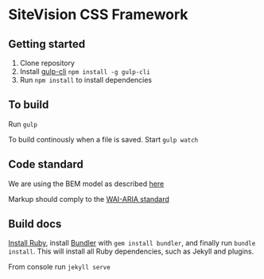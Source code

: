 # SiteVision CSS Framework #

## Getting started ##
1. Clone repository
2. Install [gulp-cli](http://gulpjs.com/) `npm install -g gulp-cli`
3. Run `npm install` to install dependencies

## To build ##
Run `gulp`

To build continously when a file is saved. Start `gulp watch`

## Code standard ##
We are using the BEM model as described [here](https://css-tricks.com/bem-101/)

Markup should comply to the [WAI-ARIA standard](https://www.w3.org/TR/wai-aria-1.1/)


## Build docs ##
[Install Ruby](https://www.ruby-lang.org/en/documentation/installation/), install [Bundler](http://bundler.io/) with `gem install bundler`, and finally run `bundle install`. This will install all Ruby dependencies, such as Jekyll and plugins.

From console run `jekyll serve`
